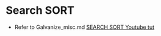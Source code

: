 # Search SORT
- Refer to Galvanize_misc.md
[SEARCH SORT Youtube tut](https://www.youtube.com/playlist?list=PLB506CF2AF32D8617)
